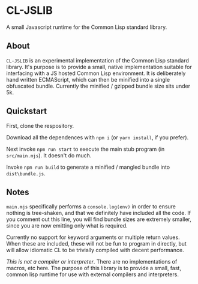 # CL-JSLIB

A small Javascript runtime for the Common Lisp standard library.

## About

`CL-JSLIB` is an experimental implementation of the Common Lisp standard library. It's purpose is to provide a small, native implementation suitable for interfacing with a JS hosted Common Lisp environment.  It is deliberately hand written ECMAScript, which can then be minified into a single obfuscated bundle. Currently the minified / gzipped bundle size sits under 5k.

## Quickstart

First, clone the respository.

Download all the dependences with `npm i` (or `yarn install`, if you prefer).

Next invoke `npm run start` to execute the main stub program (in `src/main.mjs`). It doesn't do much.

Invoke `npm run build` to generate a minified / mangled bundle into `dist\bundle.js`.

## Notes

`main.mjs` specifically performs a `console.log(env)` in order to ensure nothing is tree-shaken, and that we definitely have included all the code.  If you comment out this line, you will find bundle sizes are extremely smaller, since you are now emitting only what is required.

Currently no support for keyword arguments or multiple return values.  When these are included, these will not be fun to program in directly, but will allow idiomatic CL to be trivially compiled with decent performance.

_This is not a compiler or interpreter_. There are no implementations of macros, etc here. The purpose of this library is to provide a small, fast, common lisp runtime for use with external compilers and interpreters.
